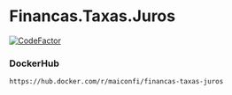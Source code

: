 # Financas.Taxas.Juros

[![CodeFactor](https://www.codefactor.io/repository/github/maiconfi/financas.taxas.juros/badge?s=e698750fe3dc060eca60aab0f54b3876ed386e3d)](https://www.codefactor.io/repository/github/maiconfi/financas.taxas.juros)

### DockerHub
```
https://hub.docker.com/r/maiconfi/financas-taxas-juros
```
